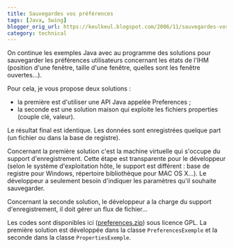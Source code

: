 ```yaml
---
title: Sauvegardes vos préférences
tags: [Java, Swing]
blogger_orig_url: https://keulkeul.blogspot.com/2006/11/sauvegardes-vos-prfrences.html
category: technical
---
```


On continue les exemples Java avec au programme des solutions pour sauvegarder les préférences utilisateurs concernant les états de l'IHM (position d'une fenêtre, taille d'une fenêtre, quelles sont les fenêtre ouvertes...).  

Pour cela, je vous propose deux solutions :

* la première est d'utiliser une API Java appelée Preferences ;
* la seconde est une solution maison qui exploite les fichiers properties (couple clé, valeur).

Le résultat final est identique. Les données sont enregistrées quelque part (un fichier ou dans la base de registre). 

Concernant la première solution c'est la machine virtuelle qui s'occupe du support d'enregistrement. Cette étape est transparente pour le développeur (selon le système d'exploitation hôte, le support est différent : base de registre pour Windows, répertoire bibliothèque pour MAC OS X...). Le développeur a seulement besoin d'indiquer les paramètres qu'il souhaite sauvegarder. 

Concernant la seconde solution, le développeur a la charge du support d'enregistrement, il doit gérer un flux de fichier...  

Les codes sont disponibles ici ([preferences.zip](/files/preferences.zip)) sous licence GPL. La première solution est développée dans la classe `PreferencesExemple` et la seconde dans la classe `PropertiesExemple`.